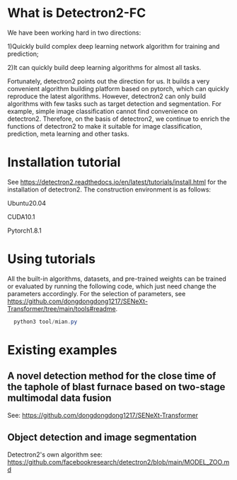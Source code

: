 # What is Detectron2-FC
We have been working hard in two directions: 

1)Quickly build complex deep learning network algorithm for training and prediction; 

2)It can quickly build deep learning algorithms for almost all tasks. 

Fortunately, detectron2 points out the direction for us. It builds a very convenient algorithm building platform based on pytorch, which can quickly reproduce the latest algorithms. However, detectron2 can only build algorithms with few tasks such as target detection and segmentation. For example, simple image classification cannot find convenience on detectron2. Therefore, on the basis of detectron2, we continue to enrich the functions of detectron2 to make it suitable for image classification, prediction, meta learning and other tasks.
# Installation tutorial
See https://detectron2.readthedocs.io/en/latest/tutorials/install.html for the installation of detectron2. The construction environment is as follows:

Ubuntu20.04

CUDA10.1

Pytorch1.8.1

# Using tutorials
All the built-in algorithms, datasets, and pre-trained weights can be trained or evaluated by running the following code, which just need change the parameters accordingly. For the selection of parameters, see 
https://github.com/dongdongdong1217/SENeXt-Transformer/tree/main/tools#readme.
```java  
  python3 tool/mian.py
```

# Existing examples
## A novel detection method for the close time of the taphole of blast furnace based on two-stage multimodal data fusion
See: https://github.com/dongdongdong1217/SENeXt-Transformer

## Object detection and image segmentation
Detectron2's own algorithm see: https://github.com/facebookresearch/detectron2/blob/main/MODEL_ZOO.md

